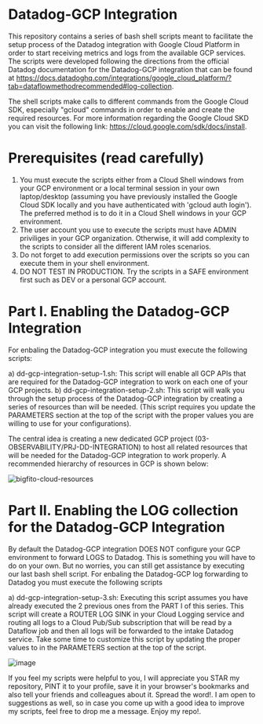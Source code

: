 # Datadog-GCP Integration

This repository contains a series of bash shell scripts meant to facilitate the setup process of the Datadog integration with Google Cloud Platform in order to start receiving metrics and logs from the available GCP services.  The scripts were developed following the directions from the official Datadog documentation for the Datadog-GCP integration that can be found at https://docs.datadoghq.com/integrations/google_cloud_platform/?tab=dataflowmethodrecommended#log-collection.

The shell scripts make calls to different commands from the Google Cloud SDK, especially "gcloud" commands in order to enable and create the required resources. For more information regarding the Google Cloud SKD you can visit the following link: https://cloud.google.com/sdk/docs/install.

# Prerequisites (read carefully)

1) You must execute the scripts either from a Cloud Shell windows from your GCP environment or a local terminal session in your own laptop/desktop (assuming you have previously installed the Google Cloud SDK locally and you have authenticated with 'gcloud auth login').  The preferred method is to do it in a Cloud Shell windows in your GCP environment.
2) The user account you use to execute the scripts must have ADMIN priviliges in your GCP organization.  Otherwise, it will add complexity to the scripts to consider all the different IAM roles scenarios.
3) Do not forget to add execution permissions over the scripts so you can execute them in your shell environment.
4) DO NOT TEST IN PRODUCTION.  Try the scripts in a SAFE environment first such as DEV or a personal GCP account.

# Part I.  Enabling the Datadog-GCP Integration

For enbaling the Datadog-GCP integration you must execute the following scripts:

a) dd-gcp-integration-setup-1.sh: This script will enable all GCP APIs that are required for the Datadog-GCP integration to work on each one of your GCP projects.
b) dd-gcp-integration-setup-2.sh: This script will walk you through the setup process of the Datadog-GCP integration by creating a series of resources than will be needed.  (This script requires you update the PARAMETERS section at the top of the script with the proper values you are willing to use for your configurations).

The central idea is creating a new dedicated GCP project (03-OBSERVABILITY/PRJ-DD-INTEGRATION) to host all related resources that will be needed for the Datadog-GCP integration to work properly.  A recommended hierarchy of resources in GCP is shown below:

![bigfito-cloud-resources](https://github.com/user-attachments/assets/36e8df9e-e44e-4ab9-ba6c-2e08a0ed051b)

# Part II.  Enabling the LOG collection for the Datadog-GCP Integration

By default the Datadog-GCP integration DOES NOT configure your GCP environment to forward LOGS to Datadog.  This is something you will have to do on your own.  But no worries, you can still get assistance by executing our last bash shell script.  For enbaling the Datadog-GCP log forwarding to Datadog you must execute the following scripts

a) dd-gcp-integration-setup-3.sh: Executing this script assumes you have already executed the 2 previous ones from the PART I of this series.  This script will create a ROUTER LOG SINK in your Cloud Logging service and routing all logs to a Cloud Pub/Sub subscription that will be read by a Dataflow job and then all logs will be forwarded to the intake Datadog service.  Take some time to customize this script by updating the proper values to in the PARAMETERS section at the top of the script.

![image](https://github.com/user-attachments/assets/9c8e849d-8e05-4bbf-8a0f-41493359f6bd)


If you feel my scripts were helpful to you, I will appreciate you STAR my repository, PINT it to your profile, save it in your browser's bookmarks and also tell your friends and colleagues about it.  Spread the word!.  I am open to suggestions as well, so in case you come up with a good idea to improve my scripts, feel free to drop me a message.  Enjoy my repo!.
